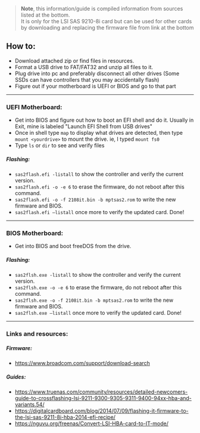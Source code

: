 > **Note**,
> this information/guide is compiled information from sources listed at the bottom.  
> It is only for the LSI SAS 9210-8i card but can be used for other cards by downloading and replacing the firmware file from link at the bottom

## How to:
* Download attached zip or find files in resources.
* Format a USB drive to FAT/FAT32 and unzip all files to it.
* Plug drive into pc and preferably disconnect all other drives (Some SSDs can have controllers that you may accidentally flash)
* Figure out if your motherboard is UEFI or BIOS and go to that part

----

### UEFI Motherboard:
* Get into BIOS and figure out how to boot an EFI shell and do it. Usually in Exit, mine is labeled "Launch EFI Shell from USB drives"
* Once in shell type ```map``` to display what drives are detected, then type ```mount <yourdrive>``` to mount the drive. ie, I typed ```mount fs0```
* Type ```ls``` or ```dir``` to see and verify files

##### Flashing:
* ```sas2flash.efi -listall``` to show the controller and verify the current version.
* ```sas2flash.efi -o -e 6``` to erase the firmware, do not reboot after this command.
* ```sas2flash.efi -o -f 2108it.bin -b mptsas2.rom``` to write the new firmware and BIOS.
* ```sas2flash.efi –listall``` once more to verify the updated card.
Done!

----
  
### BIOS Motherboard:
* Get into BIOS and boot freeDOS from the drive.

##### Flashing:
* ```sas2flsh.exe -listall``` to show the controller and verify the current version.
* ```sas2flsh.exe -o -e 6``` to erase the firmware, do not reboot after this command.
* ```sas2flsh.exe -o -f 2108it.bin -b mptsas2.rom``` to write the new firmware and BIOS.
* ```sas2flsh.exe –listall``` once more to verify the updated card.
Done!

----
  
### Links and resources:
##### Firmware: 
* https://www.broadcom.com/support/download-search

##### Guides: 
* https://www.truenas.com/community/resources/detailed-newcomers-guide-to-crossflashing-lsi-9211-9300-9305-9311-9400-94xx-hba-and-variants.54/
* https://digitalcardboard.com/blog/2014/07/09/flashing-it-firmware-to-the-lsi-sas-9211-8i-hba-2014-efi-recipe/
* https://nguvu.org/freenas/Convert-LSI-HBA-card-to-IT-mode/
